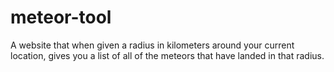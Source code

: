 # meteor-tool
A website that when given a radius in kilometers around your current location, gives you a list of all of the meteors that have landed in that radius.
